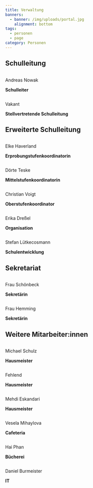 ```yaml
---
title: Verwaltung
banners:
  - banner: /img/uploads/portal.jpg
    alignment: bottom
tags:
  - personen
  - page
category: Personen
---
```

## Schulleitung

<div class="person"><div><img src="/img/uploads/NOW (Schulleitung).jpg" alt=""><div class="description"><p>Andreas Nowak</p><p><b>Schulleiter</b></p></div></div></div>

<div class="person"><div><img src="/img/uploads/avatar.png" alt=""><div class="description"><p>Vakant</p><p><b>Stellvertretende Schulleitung</b></p></div></div></div>

## Erweiterte Schulleitung

<div class="person"><div><img src="/img/uploads/HAV.jpg" alt=""><div class="description"><p>Elke Haverland</p><p><b>Erprobungstufenkoordinatorin</b></p></div></div></div>

<div class="person"><div><img src="/img/uploads/TE.jpg" alt=""><div class="description"><p>Dörte Teske</p><p><b>Mittelstufenkoordinatorin</b></p></div></div></div>

<div class="person"><div><img src="/img/uploads/VOI.jpg" alt=""><div class="description"><p>Christian Voigt</p><p><b>Oberstufenkoordinator</b></p></div></div></div>

<div class="person"><div><img src="/img/uploads/DR.jpg" alt=""><div class="description"><p>Erika Dreßel</p><p><b>Organisation</b></p></div></div></div>

<div class="person"><div><img src="/img/uploads/LC.jpg" alt=""><div class="description"><p>Stefan Lütkecosmann</p><p><b>Schulentwicklung</b></p></div></div></div>

## Sekretariat

<div class="person"><div><img src="/img/uploads/Schönbeck.jpg" alt=""><div class="description"><p>Frau Schönbeck</p><p><b>Sekretärin</b></p></div></div></div>

<div class="person"><div><img src="/img/uploads/Heming.jpg" alt=""><div class="description"><p>Frau Hemming</p><p><b>Sekretärin</b></p></div></div></div>

## Weitere Mitarbeiter:innen

<div class="person"><div><img src="/img/uploads/Schulz.jpg" alt=""><div class="description"><p>Michael Schulz</p><p><b>Hausmeister</b></p></div></div></div>

<div class="person"><div><img src="/img/uploads/avatar.png" alt=""><div class="description"><p>Fehlend</p><p><b>Hausmeister</b></p></div></div></div>

<div class="person"><div><img src="/img/uploads/avatar.png" alt=""><div class="description"><p>Mehdi Eskandari</p><p><b>Hausmeister</b></p></div></div></div>

<div class="person"><div><img src="/img/uploads/Mihaylova.jpg" alt=""><div class="description"><p>Vesela Mihaylova</p><p><b>Cafeteria</b></p></div></div></div>

<div class="person"><div><img src="/img/uploads/avatar.png" alt=""><div class="description"><p>Hai Phan</p><p><b>Bücherei</b></p></div></div></div>

<div class="person"><div><img src="/img/uploads/Burmeister.jpg" alt=""><div class="description"><p>Daniel Burmeister</p><p><b>IT</b></p></div></div></div>